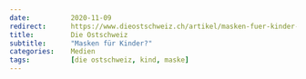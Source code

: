 ```yaml
---
date:          2020-11-09
redirect:      https://www.dieostschweiz.ch/artikel/masken-fuer-kinder-DvmXOOj
title:         Die Ostschweiz
subtitle:      "Masken für Kinder?"
categories:    Medien
tags:          [die ostschweiz, kind, maske]
---
```


